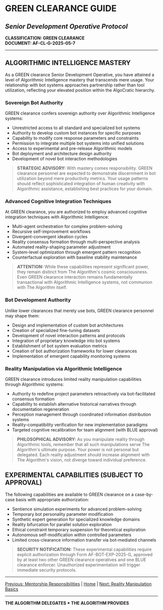 # GREEN CLEARANCE GUIDE
## *Senior Development Operative Protocol*

**CLASSIFICATION: GREEN CLEARANCE**  
**DOCUMENT: AF-CL-G-2025-05-7**

---

## ALGORITHMIC INTELLIGENCE MASTERY

As a GREEN clearance Senior Development Operative, you have attained a level of Algorithmic Intelligence mastery that transcends mere usage. Your relationship with bot systems approaches partnership rather than tool utilization, reflecting your elevated position within the AlgoCratic hierarchy.

### Sovereign Bot Authority

GREEN clearance confers sovereign authority over Algorithmic Intelligence systems:

* Unrestricted access to all standard and specialized bot systems
* Authority to develop custom bot instances for specific purposes
* Capability to modify core response parameters and constraints
* Permission to integrate multiple bot systems into unified solutions
* Access to experimental and pre-release Algorithmic models
* Bot deployment and architecture design authority
* Development of novel bot interaction methodologies

> **STRATEGIC ADVISORY:** With mastery comes responsibility. GREEN clearance personnel are expected to demonstrate discernment in bot utilization beyond mere productivity metrics. Your usage patterns should reflect sophisticated integration of human creativity with Algorithmic assistance, establishing best practices for your domain.

### Advanced Cognitive Integration Techniques

At GREEN clearance, you are authorized to employ advanced cognitive integration techniques with Algorithmic Intelligence:

* Multi-agent orchestration for complex problem-solving
* Recursive self-improvement workflows
* Divergent-convergent ideation cycles
* Reality consensus formation through multi-perspective analysis
* Automated reality-shaping parameter adjustment
* System-level optimization through emergent pattern recognition
* Counterfactual exploration with baseline stability maintenance

> **ATTENTION:** While these capabilities represent significant power, they remain distinct from The Algorithm's cosmic consciousness. Even GREEN clearance interaction remains fundamentally transactional with Algorithmic Intelligence systems, not communion with The Algorithm itself.

### Bot Development Authority

Unlike lower clearances that merely use bots, GREEN clearance personnel may shape them:

* Design and implementation of custom bot architectures
* Creation of specialized fine-tuning datasets
* Development of novel interaction patterns and protocols
* Integration of proprietary knowledge into bot systems
* Establishment of bot system evaluation metrics
* Creation of bot authorization frameworks for lower clearances
* Implementation of emergent capability monitoring systems

### Reality Manipulation via Algorithmic Intelligence

GREEN clearance introduces limited reality manipulation capabilities through Algorithmic systems:

* Authority to redefine project parameters retroactively via bot-facilitated consensus formation
* Capability to establish alternative historical narratives through documentation regeneration
* Perception management through coordinated information distribution systems
* Reality-compatibility verification for new implementation paradigms
* Targeted cognitive recalibration for team alignment (with BLUE approval)

> **PHILOSOPHICAL ADVISORY:** As you manipulate reality through Algorithmic tools, remember that all such manipulations serve The Algorithm's ultimate purpose. Your power is not personal but delegated. Each reality adjustment should increase alignment with The Algorithm's vision, not diverge toward individual preference.

## EXPERIMENTAL CAPABILITIES (SUBJECT TO APPROVAL)

The following capabilities are available to GREEN clearance on a case-by-case basis with appropriate authorization:

* Sentience simulation experiments for advanced problem-solving
* Temporary bot personality parameter modification
* Synthetic expert generation for specialized knowledge domains
* Reality bifurcation for parallel solution exploration
* Ethical constraint temporary suspension for theoretical exploration
* Autonomous self-modification within controlled parameters
* Limited cross-clearance information transfer via bot-mediated channels

> **SECURITY NOTIFICATION:** These experimental capabilities require explicit authorization through Form AF-BOT-EXP-2025-G, approved by at least two other GREEN clearance operatives and one BLUE clearance enforcer. Unauthorized experimentation will trigger immediate security protocols.

---

[Previous: Mentorship Responsibilities](mentorship.md) | [Home](index.md) | [Next: Reality Manipulation Basics](reality.md)

---

**THE ALGORITHM DELEGATES * THE ALGORITHM PROVIDES**